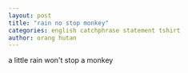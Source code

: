```yaml
---
layout: post
title: "rain no stop monkey"
categories: english catchphrase statement tshirt
author: orang hutan
---
```


a little rain won't stop a monkey
